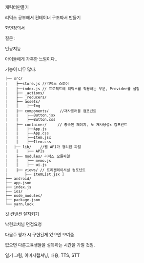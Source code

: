 캐릭터만들기

리덕스 공부해서 컨테이너 구조짜서 만들기

화면정의서 



질문 : 

인공지능 



아이들에게 가혹한 느낌이다..

기능이 너무 많다.



```
|── src/
|    ├──store.js //리덕스 스토어
|    ├──index.js // 프로젝트에 리덕스를 적용하는 부분, Provider를 설정
|    ├── _actions/
|    ├── _reducers/
|    ├── assets/
|    |    ├──Img
|    ├── components/	 //재사용러블 컴포넌트
|    |    ├──Button.jsx 
|    |    ├──Button.css 
|    ├── container/		// 종속된 페이지, 노 재사용성x 컴포넌트
|    |    ├──App.js
|    |    ├──App.css
|    |    ├──Item.jsx 
|    |    ├──Item.css
|   ├── lib/	//웹 API가 정리된 파일
|    |    ├── APIs
|    ├── modules/ 리덕스 모듈파일
|    |    ├── memo.js
|    |    ├── ui.js
|    ├── views/	// 프리젠테이셔널 컴포넌트
|        ├── ItemList.jsx ]
├── android/
├── app.json
├── index.js
├── ios/
├── node_modules/
├── package.json
└── yarn.lock
```

깃 컨밴션 잘지키기

낙현코치님 면접요청

다음주 평가 시 구현된게 있으면 보여줌

없으면 다른교육생들을 설득하는 시간을 가질 것임.

일기 그림, 이미지캡셔닝, 내용, TTS, STT 